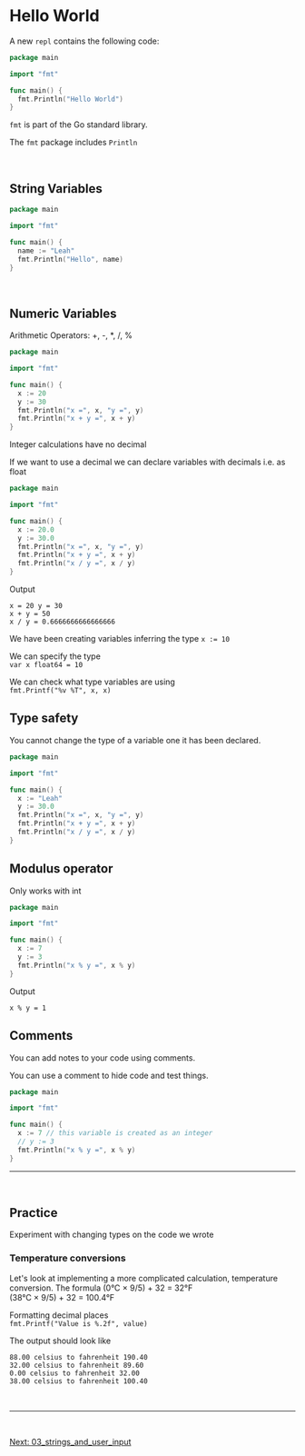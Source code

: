 
# Hello World 

A new `repl` contains the following code:
```go
package main

import "fmt"

func main() {
  fmt.Println("Hello World")
}
```

`fmt` is part of the Go standard library.

The `fmt` package includes `Println`

<br>

## String Variables

```go
package main

import "fmt"

func main() {
  name := "Leah"
  fmt.Println("Hello", name)
}
```


<br>

## Numeric Variables

Arithmetic Operators: +, -, *, /, %

```go
package main

import "fmt"

func main() {
  x := 20
  y := 30
  fmt.Println("x =", x, "y =", y)
  fmt.Println("x + y =", x + y)
}
```

Integer calculations have no decimal 

If we want to use a decimal we can declare variables with decimals i.e. as float 


```go
package main

import "fmt"

func main() {
  x := 20.0
  y := 30.0
  fmt.Println("x =", x, "y =", y)
  fmt.Println("x + y =", x + y)
  fmt.Println("x / y =", x / y)
}
```

Output
```
x = 20 y = 30
x + y = 50
x / y = 0.6666666666666666
```

We have been creating variables inferring the type
`x := 10`

We can specify the type  
`var x float64 = 10`


We can check what type variables are using  
`fmt.Printf("%v %T", x, x)`


## Type safety
You cannot change the type of a variable one it has been declared.

```go
package main

import "fmt"

func main() {
  x := "Leah"
  y := 30.0
  fmt.Println("x =", x, "y =", y)
  fmt.Println("x + y =", x + y)
  fmt.Println("x / y =", x / y)
}
```

## Modulus operator
Only works with int

```go
package main

import "fmt"

func main() {
  x := 7
  y := 3
  fmt.Println("x % y =", x % y)
}
```

Output
```
x % y = 1
```

## Comments
You can add notes to your code using comments. 

You can use a comment to hide code and test things. 

```go
package main

import "fmt"

func main() {
  x := 7 // this variable is created as an integer
  // y := 3
  fmt.Println("x % y =", x % y)
}
```


<hr>

<br>

## Practice 

Experiment with changing types on the code we wrote


### Temperature conversions
Let's look at implementing a more complicated calculation, temperature conversion. 
The formula
(0°C × 9/5) + 32 = 32°F  
(38°C × 9/5) + 32 = 100.4°F  


Formatting decimal places  
`fmt.Printf("Value is %.2f", value)`

The output should look like  
```
88.00 celsius to fahrenheit 190.40
32.00 celsius to fahrenheit 89.60
0.00 celsius to fahrenheit 32.00
38.00 celsius to fahrenheit 100.40
```


<br />

<hr />

<br />  


[Next: 03_strings_and_user_input](/03_strings_and_user_input.md)

